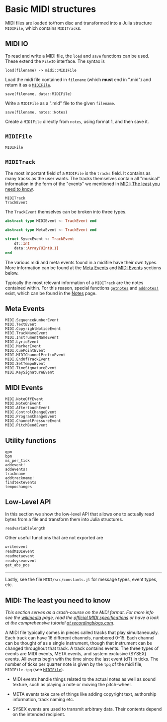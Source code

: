 # Basic MIDI structures
MIDI files are loaded to/from disc and transformed into a Julia structure `MIDIFile`, which contains `MIDITrack`s.


## MIDI IO
To read and write a MIDI file, the `load` and `save` functions can be used. These extend the `FileIO` interface. The syntax is

    load(filename) -> midi::MIDIFile

Load the midi file contained in `filename` (which **must** end in ".mid") and return
it as a [`MIDIFile`](@ref).

    save(filename, data::MIDIFile)

Write a `MIDIFile` as a ".mid" file to the given `filename`.

    save(filename, notes::Notes)

Create a `MIDIFile` directly from `notes`, using format 1, and then save it.

## `MIDIFile`
```@docs
MIDIFile
```

## `MIDITrack`
The most important field of a `MIDIFile` is the `tracks` field. It contains as
many tracks as the user wants. The tracks themselves contain all "musical" information
in the form of the "events" we mentioned in [MIDI: The least you need to know](@ref).
```@docs
MIDITrack
TrackEvent
```

The `TrackEvent` themselves can be broken into three types.
```julia
abstract type MIDIEvent <: TrackEvent end

abstract type MetaEvent <: TrackEvent end

struct SysexEvent <: TrackEvent
    dT::Int
    data::Array{UInt8,1}
end
```

The various midi and meta events found in a midifile have their own types. More information can be found at the [Meta Events](@ref) and [MIDI Events](@ref) sections below.  

Typically the most relevant information of a `MIDITrack` are the notes contained within.
For this reason, special functions [`getnotes`](@ref) and [`addnotes!`](@ref) exist, which can be found in the [Notes](@ref) page.

## Meta Events
```@docs
MIDI.SequenceNumberEvent
MIDI.TextEvent
MIDI.CopyrightNoticeEvent
MIDI.TrackNameEvent
MIDI.InstrumentNameEvent
MIDI.LyricEvent
MIDI.MarkerEvent
MIDI.CuePointEvent
MIDI.MIDIChannelPrefixEvent
MIDI.EndOfTrackEvent
MIDI.SetTempoEvent
MIDI.TimeSignatureEvent
MIDI.KeySignatureEvent
```

## MIDI Events
```@docs
MIDI.NoteOffEvent
MIDI.NoteOnEvent
MIDI.AftertouchEvent
MIDI.ControlChangeEvent
MIDI.ProgramChangeEvent
MIDI.ChannelPressureEvent
MIDI.PitchBendEvent
```

## Utility functions
```@docs
qpm
bpm
ms_per_tick
addevent!
addevents!
trackname
addtrackname!
findtextevents
tempochanges
```


## Low-Level API
In this section we show the low-level API that allows one to actually read
bytes from a file and transform them into Julia structures.

```@docs
readvariablelength
```
Other useful functions that are not exported are
```julia
writeevent
readMIDIevent
readmetaevent
readsysexevent
get_abs_pos
```

---

Lastly, see the file `MIDI/src/constants.jl` for message types, event types, etc.

## MIDI: The least you need to know
*This section serves as a crash-course on the MIDI format. For more info
see the [wikipedia](https://en.wikipedia.org/wiki/MIDI) page,
read the [official MIDI specifications](https://www.midi.org/specifications) or
have a look at the comprehensive tutorial [at recordingblogs.com](http://www.recordingblogs.com/wiki/musical-instrument-digital-interface-midi)*.

A MIDI file typically comes in pieces called tracks that play simultaneously. Each track can have 16 different channels, numbered 0-15. Each channel can be thought of as a single instrument, though that instrument can be changed throughout that track. A track contains events. The three types of events are MIDI events, META events, and system exclusive (SYSEX) events.
All events begin with the time since the last event (dT) in ticks. The number of ticks per quarter note is given by the `tpq` of the midi file, `MIDIFile.tpq` (see [`MIDIFile`](@ref)).

* MIDI events handle things related to the actual notes as well as sound texture, such as playing a note or moving the pitch-wheel.

* META events take care of things like adding copyright text, authorship information,
  track naming etc.

* SYSEX events are used to transmit arbitrary data. Their contents depend on the intended recipient.
